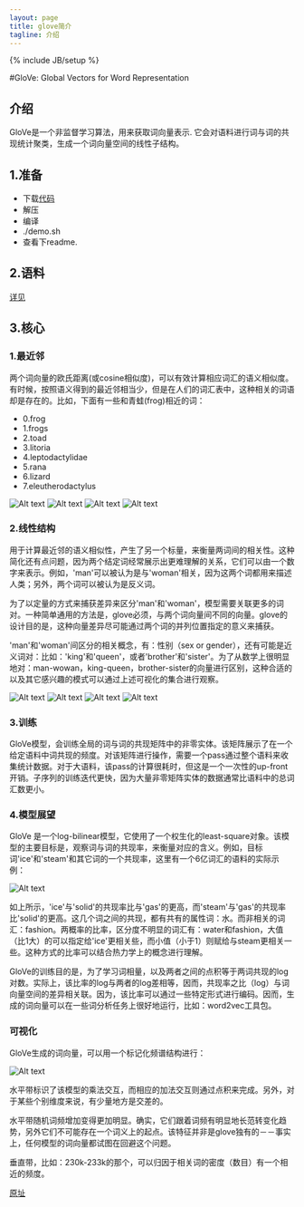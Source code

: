 ```yaml
---
layout: page
title: glove简介 
tagline: 介绍
---
```

{% include JB/setup %}

#GloVe: Global Vectors for Word Representation

## 介绍

GloVe是一个非监督学习算法，用来获取词向量表示. 它会对语料进行词与词的共现统计聚类，生成一个词向量空间的线性子结构。

## 1.准备

- 下载[代码](http://www-nlp.stanford.edu/software/glove.tar.gz)
- 解压
- 编译
- ./demo.sh
- 查看下readme.

## 2.语料

[详见](http://nlp.stanford.edu/projects/glove/)


## 3.核心

### 1.最近邻

两个词向量的欧氏距离(或cosine相似度)，可以有效计算相应词汇的语义相似度。有时候，按照语义得到的最近邻相当少，但是在人们的词汇表中，这种相关的词语却是存在的。比如，下面有一些和青蛙(frog)相近的词：
    
- 0.frog
- 1.frogs
- 2.toad
- 3.litoria
- 4.leptodactylidae
- 5.rana
- 6.lizard
- 7.eleutherodactylus

![Alt text](http://nlp.stanford.edu/projects/glove/images/litoria.jpg) ![Alt text](http://nlp.stanford.edu/projects/glove/images/leptodactylidae.jpg) ![Alt text](http://nlp.stanford.edu/projects/glove/images/rana.jpg) ![Alt text](http://nlp.stanford.edu/projects/glove/images/eleutherodactylus.jpg)


### 2.线性结构

用于计算最近邻的语义相似性，产生了另一个标量，来衡量两词间的相关性。这种简化还有点问题，因为两个结定词经常展示出更难理解的关系，它们可以由一个数字来表示。例如，'man'可以被认为是与'woman'相关，因为这两个词都用来描述人类；另外，两个词可以被认为是反义词。

为了以定量的方式来捕获差异来区分'man'和'woman'，模型需要关联更多的词对。一种简单通用的方法是，glove必须，与两个词向量间不同的向量。glove的设计目的是，这种向量差异尽可能通过两个词的并列位置指定的意义来捕获。

'man'和'woman'间区分的相关概念，有：性别（sex or gender），还有可能是近义词对：比如：'king'和'queen'，或者'brother'和'sister'。为了从数学上很明显地对：man-wowan，king-queen，brother-sister的向量进行区别，这种合适的以及其它感兴趣的模式可以通过上述可视化的集合进行观察。

![Alt text](http://nlp.stanford.edu/projects/glove/images/man_woman.jpg) ![Alt text](http://nlp.stanford.edu/projects/glove/images/company_ceo_small.jpg) ![Alt text](http://nlp.stanford.edu/projects/glove/images/city_zip_small.jpg) ![Alt text](http://nlp.stanford.edu/projects/glove/images/comparative_superlative_small.jpg)




### 3.训练

GloVe模型，会训练全局的词与词的共现矩阵中的非零实体。该矩阵展示了在一个给定语料中词共现的频度。对该矩阵进行操作，需要一个pass通过整个语料来收集统计数据。对于大语料，该pass的计算很耗时，但这是一个一次性的up-front开销。子序列的训练迭代更快，因为大量非零矩阵实体的数据通常比语料中的总词汇数更小。

### 4.模型展望

GloVe 是一个log-bilinear模型，它使用了一个权生化的least-square对象。该模型的主要目标是，观察词与词的共现率，来衡量对应的含义。例如，目标词'ice'和'steam'和其它词的一个共现率，这里有一个6亿词汇的语料的实际示例：

![Alt text](http://nlp.stanford.edu/projects/glove/images/table.png)

如上所示，'ice'与'solid'的共现率比与'gas'的更高，而'steam'与'gas'的共现率比'solid'的更高。这几个词之间的共现，都有共有的属性词：水。而非相关的词汇：fashion。两概率的比率，区分度不明显的词汇有：water和fashion，大值（比1大）的可以指定给'ice'更相关些，而小值（小于1）则赋给与steam更相关一些。这种方式的比率可以结合热力学上的概念进行理解。

GloVe的训练目的是，为了学习词相量，以及两者之间的点积等于两词共现的log对数。实际上，该比率的log与两者的log差相等，因而，共现率之比（log）与词向量空间的差异相关联。因为，该比率可以通过一些特定形式进行编码。因而，生成的词向量可以在一些词分析任务上很好地运行，比如：word2vec工具包。

### 可视化

GloVe生成的词向量，可以用一个标记化频谱结构进行：

![Alt text](http://nlp.stanford.edu/projects/glove/images/word_vectors.jpg)


水平带标识了该模型的乘法交互，而相应的加法交互则通过点积来完成。另外，对于某些个别维度来说，有少量地方是交差的。

水平带随机词频增加变得更加明显。确实，它们跟着词频有明显地长范转变化趋势，另外它们不可能存在一个词义上的起点。该特征并非是glove独有的－－事实上，任何模型的词向量都试图在回避这个问题。

垂直带，比如：230k-233k的那个，可以归因于相关词的密度（数目）有一个相近的频度。




[原址](http://nlp.stanford.edu/projects/glove/)
